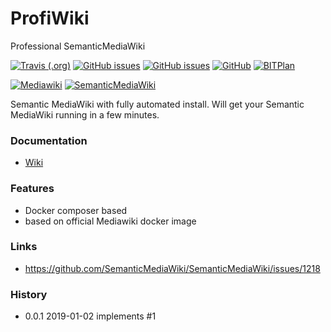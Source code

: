 # ProfiWiki
Professional SemanticMediaWiki

[![Travis (.org)](https://img.shields.io/travis/BITPlan/ProfiWiki.svg)](https://travis-ci.org/BITPlan/ProfiWiki)
[![GitHub issues](https://img.shields.io/github/issues/BITPlan/ProfiWiki.svg)](https://github.com/BITPlan/ProfiWiki/issues)
[![GitHub issues](https://img.shields.io/github/issues-closed/BITPlan/ProfiWiki.svg)](https://github.com/BITPlan/ProfiWiki/issues/?q=is%3Aissue+is%3Aclosed)
[![GitHub](https://img.shields.io/github/license/BITPlan/ProfiWiki.svg)](https://www.apache.org/licenses/LICENSE-2.0)
[![BITPlan](http://wiki.bitplan.com/images/wiki/thumb/3/38/BITPlanLogoFontLessTransparent.png/198px-BITPlanLogoFontLessTransparent.png)](http://www.bitplan.com)

[![Mediawiki](https://upload.wikimedia.org/wikipedia/commons/thumb/a/a3/MediaWiki_logo_1.png/128px-MediaWiki_logo_1.png)](https://www.mediawiki.org/wiki/MediaWiki)
[![SemanticMediaWiki](http://semantic-mediawiki.org/w/images/7/7c/SMW_logo_142px.png)](http://www.semantic-mediawiki.org/)

Semantic MediaWiki with fully automated install. 
Will get your Semantic MediaWiki running in a few minutes.

### Documentation
* [Wiki](http://www.bitplan.com/ProfiWiki)
### Features
* Docker composer based
* based on official Mediawiki docker image
### Links 
* https://github.com/SemanticMediaWiki/SemanticMediaWiki/issues/1218
### History
* 0.0.1 2019-01-02 implements #1
